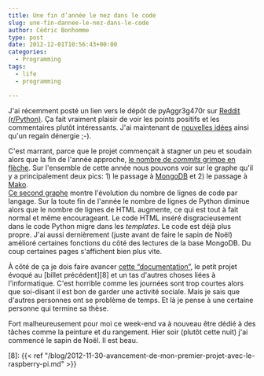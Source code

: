 ```yaml
---
title: Une fin d’année le nez dans le code
slug: une-fin-dannee-le-nez-dans-le-code
author: Cédric Bonhomme
type: post
date: 2012-12-01T10:56:43+00:00
categories:
  - Programming
tags:
  - life
  - programming

---
```

J'ai récemment posté un lien vers le dépôt de pyAggr3g470r sur
[Reddit (r/Python)][1]. Ça fait vraiment plaisir de voir les points positifs et
les commentaires plutôt intéressants. J'ai maintenant de [nouvelles idées][2]
ainsi qu'un regain dénergie ;-).

C'est marrant, parce que le projet commençait à stagner un peu et soudain alors
que la fin de l'année approche, [le nombre de _commits_ grimpe en flèche][3].
Sur l'ensemble de cette année nous pouvons voir sur le graphe qu'il y a
principalement deux pics: 1) le passage à [MongoDB][4] et 2) le passage à
[Mako][5].  
[Ce second graphe][6] montre l'évolution du nombre de lignes de code par
langage. Sur la toute fin de l'année le nombre de lignes de Python diminue
alors que le nombre de lignes de HTML augmente, ce qui est tout à fait normal
et même encourageant. Le code HTML inséré disgracieusement dans le code Python
migre dans les _templates_. Le code est déjà plus propre. J'ai aussi
dernièrement (juste avant de faire le sapin de Noël) amélioré certaines
fonctions du côté des lectures de la base MongoDB. Du coup certaines pages
s'affichent bien plus vite.

À côté de ça je dois faire avancer [cette &#8220;documentation&#8221;][7], le
petit projet évoqué au [billet précédent][8] et un tas d'autres choses liées à
l'informatique. C'est horrible comme les journées sont trop courtes alors que
soi-disant il est bon de garder une activité sociale. Mais je sais que d'autres
personnes ont se problème de temps. Et là je pense à une certaine personne qui
termine sa thèse.

Fort malheureusement pour moi ce week-end va à nouveau être dédié à des tâches
comme la peinture et du rangement. Hier soir (plutôt cette nuit) j'ai commencé
le sapin de Noël. Il est beau.

 [1]: http://www.reddit.com/r/Python/comments/13v925/a_news_aggregator_with_a_web_interface_cherrypy/
 [2]: http://en.wikipedia.org/wiki/Tf%E2%80%93idf
 [3]: http://www.ohloh.net/p/pyAggr3g470r/commits/summary
 [4]: http://www.mongodb.org/
 [5]: http://www.makotemplates.org/
 [6]: http://www.ohloh.net/p/pyAggr3g470r/analyses/latest/languages_summary
 [7]: http://a-gentle-introduction-to-steganography.readthedocs.org/
 [8]: {{< ref "/blog/2012-11-30-avancement-de-mon-premier-projet-avec-le-raspberry-pi.md" >}}
